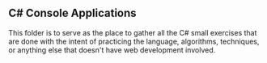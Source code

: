 ## C# Console Applications

This folder is to serve as the place to gather all the C# small exercises that are done with the intent of practicing the language, algorithms, techniques, or anything else that doesn't have web development involved.